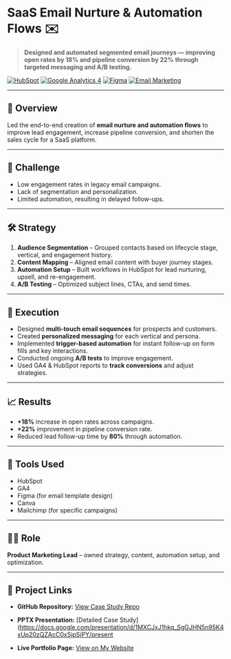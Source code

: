 # SaaS Email Nurture & Automation Flows ✉️

> **Designed and automated segmented email journeys — improving open rates by 18% and pipeline conversion by 22% through targeted messaging and A/B testing.**

[![HubSpot](https://img.shields.io/badge/HubSpot-FF7A59?style=for-the-badge&logo=hubspot&logoColor=white)]()
[![Google Analytics 4](https://img.shields.io/badge/GA4-4285F4?style=for-the-badge&logo=googleanalytics&logoColor=white)]()
[![Figma](https://img.shields.io/badge/Figma-F24E1E?style=for-the-badge&logo=figma&logoColor=white)]()
[![Email Marketing](https://img.shields.io/badge/Email%20Marketing-0073AA?style=for-the-badge&logo=mailchimp&logoColor=white)]()

---

## 📌 Overview
Led the end-to-end creation of **email nurture and automation flows** to improve lead engagement, increase pipeline conversion, and shorten the sales cycle for a SaaS platform.

---

## 🎯 Challenge
- Low engagement rates in legacy email campaigns.  
- Lack of segmentation and personalization.  
- Limited automation, resulting in delayed follow-ups.  

---

## 🛠 Strategy
1. **Audience Segmentation** – Grouped contacts based on lifecycle stage, vertical, and engagement history.  
2. **Content Mapping** – Aligned email content with buyer journey stages.  
3. **Automation Setup** – Built workflows in HubSpot for lead nurturing, upsell, and re-engagement.  
4. **A/B Testing** – Optimized subject lines, CTAs, and send times.  

---

## 🚀 Execution
- Designed **multi-touch email sequences** for prospects and customers.  
- Created **personalized messaging** for each vertical and persona.  
- Implemented **trigger-based automation** for instant follow-up on form fills and key interactions.  
- Conducted ongoing **A/B tests** to improve engagement.  
- Used GA4 & HubSpot reports to **track conversions** and adjust strategies.  

---

## 📈 Results
- **+18%** increase in open rates across campaigns.  
- **+22%** improvement in pipeline conversion rate.  
- Reduced lead follow-up time by **80%** through automation.  

---

## 🧰 Tools Used
- HubSpot  
- GA4  
- Figma (for email template design)  
- Canva  
- Mailchimp (for specific campaigns)  

---

## 👩‍💼 Role
**Product Marketing Lead** – owned strategy, content, automation setup, and optimization.

---

## 🔗 Project Links
- **GitHub Repository:** [View Case Study Repo](https://github.com/ShreyP1103/pmm-web/edit/main/portfolio-projects/email-nurture-automation-flows/README.md)
- **PPTX Presentation:** [Detailed Case Study](https://docs.google.com/presentation/d/1MXCJxJ1hkq_SgGJHN5n95K4xUp20zQZAcC0xSjpSjPY/present
  
- **Live Portfolio Page:** [View on My Website](YOUR_WEBSITE_LINK)
